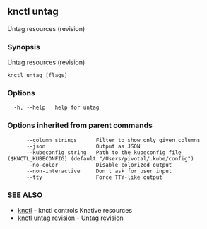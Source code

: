 ## knctl untag

Untag resources (revision)

### Synopsis

Untag resources (revision)

```
knctl untag [flags]
```

### Options

```
  -h, --help   help for untag
```

### Options inherited from parent commands

```
      --column strings      Filter to show only given columns
      --json                Output as JSON
      --kubeconfig string   Path to the kubeconfig file ($KNCTL_KUBECONFIG) (default "/Users/pivotal/.kube/config")
      --no-color            Disable colorized output
      --non-interactive     Don't ask for user input
      --tty                 Force TTY-like output
```

### SEE ALSO

* [knctl](knctl.md)	 - knctl controls Knative resources
* [knctl untag revision](knctl_untag_revision.md)	 - Untag revision

